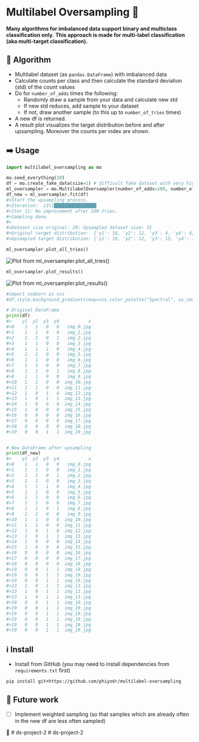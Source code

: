 # Multilabel Oversampling :sunflower:

**Many algorithms for imbalanced data support binary and multiclass classification only.**
**This approach is made for multi-label classification (aka multi-target classification).**



## :slot_machine: Algorithm

* Multilabel dataset (as `pandas.DataFrame`) with imbalanced data
* Calculate counts per class and then calculate the standard deviation (std) of the count values
* Do for `number_of_adds` times the following: 
	* Randomly draw a sample from your data and calculate new std  
	* If new std reduces, add sample to your dataset
	* If not, draw another sample (to this up to `number_of_tries` times)
* A new df is returned. 
* A result plot visualizes the target distribution before and after upsampling. Moreover the counts per index are shown.

## :arrow_right: Usage

```python
import multilabel_oversampling as mo

mo.seed_everything(20)
df = mo.create_fake_data(size=1) # difficult fake dataset with very high dependency of y1 and y2
ml_oversampler = mo.MultilabelOversampler(number_of_adds=100, number_of_tries=100)
df_new = ml_oversampler.fit(df)
#>Start the upsampling process.
#>Iteration:  11%|████████████████                                        | 11/100 [00:00<00:01, 48.43it/s]
#>Iter 11: No improvement after 100 tries.
#>Sampling done.
#>
#>Dataset size original: 20; Upsampled dataset size: 31
#>Original target distribution:  {'y1': 16, 'y2': 12, 'y3': 4, 'y4': 4}
#>Upsampled target distribution: {'y1': 19, 'y2': 12, 'y3': 15, 'y4': 15}

ml_oversampler.plot_all_tries()
```
![Plot from ml_oversampler.plot_all_tries()](assets/plot_all_tries.png)

```python
ml_oversampler.plot_results()
```

![Plot from ml_oversampler.plot_results()](assets/plot_results.png)

```python
#import seaborn as sns
#df.style.background_gradient(cmap=sns.color_palette("Spectral", as_cmap=True))

# Original DataFrame
print(df)
#>    y1  y2  y3  y4           x
#>0    1   1   0   0   img_0.jpg
#>1    1   1   0   0   img_1.jpg
#>2    1   1   0   1   img_2.jpg
#>3    1   1   0   0   img_3.jpg
#>4    1   1   1   0   img_4.jpg
#>5    1   1   0   0   img_5.jpg
#>6    1   1   0   0   img_6.jpg
#>7    1   1   0   0   img_7.jpg
#>8    1   1   0   1   img_8.jpg
#>9    1   1   0   0   img_9.jpg
#>10   1   1   0   0  img_10.jpg
#>11   1   1   0   0  img_11.jpg
#>12   1   0   1   0  img_12.jpg
#>13   1   0   1   1  img_13.jpg
#>14   1   0   0   0  img_14.jpg
#>15   1   0   0   0  img_15.jpg
#>16   0   0   0   0  img_16.jpg
#>17   0   0   0   0  img_17.jpg
#>18   0   0   0   0  img_18.jpg
#>19   0   0   1   1  img_19.jpg


# New DataFrame after upsampling
print(df_new)
#>    y1  y2  y3  y4           x
#>0    1   1   0   0   img_0.jpg
#>1    1   1   0   0   img_1.jpg
#>2    1   1   0   1   img_2.jpg
#>3    1   1   0   0   img_3.jpg
#>4    1   1   1   0   img_4.jpg
#>5    1   1   0   0   img_5.jpg
#>6    1   1   0   0   img_6.jpg
#>7    1   1   0   0   img_7.jpg
#>8    1   1   0   1   img_8.jpg
#>9    1   1   0   0   img_9.jpg
#>10   1   1   0   0  img_10.jpg
#>11   1   1   0   0  img_11.jpg
#>12   1   0   1   0  img_12.jpg
#>13   1   0   1   1  img_13.jpg
#>14   1   0   0   0  img_14.jpg
#>15   1   0   0   0  img_15.jpg
#>16   0   0   0   0  img_16.jpg
#>17   0   0   0   0  img_17.jpg
#>18   0   0   0   0  img_18.jpg
#>19   0   0   1   1  img_19.jpg
#>19   0   0   1   1  img_19.jpg
#>19   0   0   1   1  img_19.jpg
#>13   1   0   1   1  img_13.jpg
#>13   1   0   1   1  img_13.jpg
#>13   1   0   1   1  img_13.jpg
#>19   0   0   1   1  img_19.jpg
#>19   0   0   1   1  img_19.jpg
#>19   0   0   1   1  img_19.jpg
#>19   0   0   1   1  img_19.jpg
#>19   0   0   1   1  img_19.jpg
#>19   0   0   1   1  img_19.jpg
```


## :information_source: Install

* Install from GitHub (you may need to install dependencies from `requirements.txt` first)

```bash
pip install git+https://github.com/phiyodr/multilabel-oversampling
```


## :construction_worker: Future work

* [ ] Implement weighted sampling (so that samples which are already often in the new df are less often sampled)

:sunflower:
#   d s - p r o j e c t - 2  
 #   d s - p r o j e c t - 2  
 
